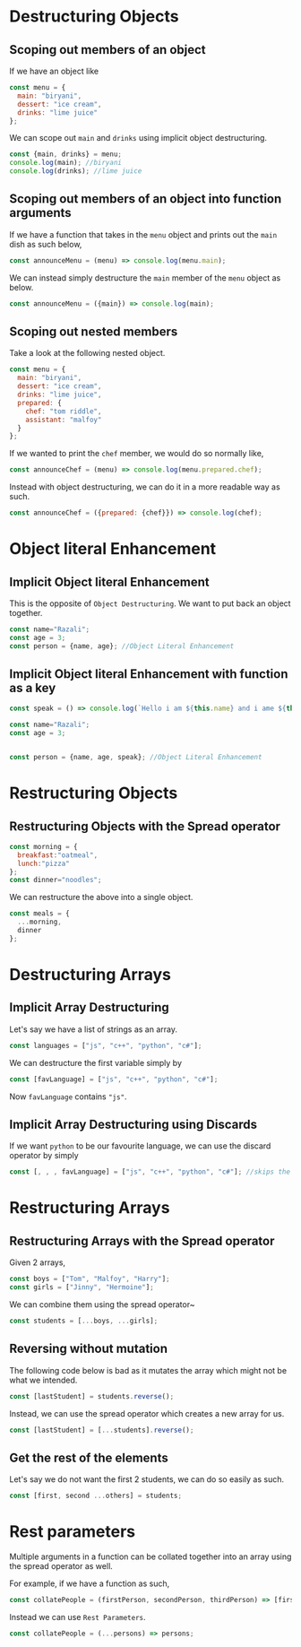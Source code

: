 # Destructuring Objects

## Scoping out members of an object

If we have an object like

```js
const menu = {
  main: "biryani",
  dessert: "ice cream",
  drinks: "lime juice"
};
```

We can scope out `main` and `drinks` using implicit object destructuring.

```js
const {main, drinks} = menu;
console.log(main); //biryani
console.log(drinks); //lime juice
```


## Scoping out members of an object into function arguments

If we have a function that takes in the `menu` object and prints out the `main` dish as such below,
```js
const announceMenu = (menu) => console.log(menu.main);
```
We can instead simply destructure the `main` member of the `menu` object as below.

```js
const announceMenu = ({main}) => console.log(main);
```

## Scoping out nested members

Take a look at the following nested object.

```js
const menu = {
  main: "biryani",
  dessert: "ice cream",
  drinks: "lime juice",
  prepared: {
    chef: "tom riddle",
    assistant: "malfoy"
  }
};
```
If we wanted to print the `chef` member, we would do so normally like,

```js
const announceChef = (menu) => console.log(menu.prepared.chef);
```

Instead with object destructuring, we can do it in a more readable way as such.

```js
const announceChef = ({prepared: {chef}}) => console.log(chef);
```
# Object literal Enhancement

## Implicit Object literal Enhancement

This is the opposite of `Object Destructuring`. We want to put back an object together.

```js
const name="Razali";
const age = 3;
const person = {name, age}; //Object Literal Enhancement
```

## Implicit Object literal Enhancement with function as a key

```js
const speak = () => console.log(`Hello i am ${this.name} and i ame ${this.age} years old!`); //name and age need not exist at this point

const name="Razali";
const age = 3;


const person = {name, age, speak}; //Object Literal Enhancement
```


# Restructuring Objects

## Restructuring Objects with the Spread operator

```js
const morning = {
  breakfast:"oatmeal",
  lunch:"pizza"
};
const dinner="noodles";
```
We can restructure the above into a single object.

```js
const meals = {
  ...morning, 
  dinner
};
```

# Destructuring Arrays

## Implicit Array Destructuring

Let's say we have a list of strings as an array.

```js
const languages = ["js", "c++", "python", "c#"];
```

We can destructure the first variable simply by

```js
const [favLanguage] = ["js", "c++", "python", "c#"];
```

Now `favLanguage` contains `"js"`.

## Implicit Array Destructuring using Discards

If we want `python` to be our favourite language, we can use the discard operator by simply

```js
const [, , , favLanguage] = ["js", "c++", "python", "c#"]; //skips the first 3 elements and stores the next element into favLanguage
```

# Restructuring Arrays

## Restructuring Arrays with the Spread operator
Given 2 arrays,
```js
const boys = ["Tom", "Malfoy", "Harry"];
const girls = ["Jinny", "Hermoine"];
```
We can combine them using the spread operator~
```js
const students = [...boys, ...girls];
```

## Reversing without mutation

The following code below is bad as it mutates the array which might not be what we intended.
```js
const [lastStudent] = students.reverse();
```

Instead, we can use the spread operator which creates a new array for us.

```js
const [lastStudent] = [...students].reverse();
```

## Get the rest of the elements
Let's say we do not want the first 2 students, we can do so easily as such.

```js
const [first, second ...others] = students; 
```


# Rest parameters
Multiple arguments in a function can be collated together into an array using the spread operator as well.

For example, if we have a function as such,

```js
const collatePeople = (firstPerson, secondPerson, thirdPerson) => [firstPerson, secondPerson, thirdPerson];
```
Instead we can use `Rest Parameters`.

```js
const collatePeople = (...persons) => persons;
```

